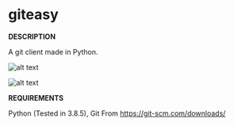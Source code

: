 # giteasy

**DESCRIPTION**

A git client made in Python.

![alt text](https://i.ibb.co/Pwh496R/Capture8098029.png)

![alt text](https://i.ibb.co/x67wLqw/Capture980921.png)

**REQUIREMENTS**

Python (Tested in 3.8.5),
Git From https://git-scm.com/downloads/




